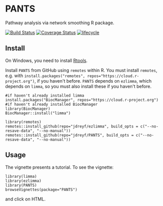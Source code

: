 # PANTS
Pathway analysis via network smoothing R package.

[![Build Status](https://travis-ci.org/jdreyf/PANTS.svg?branch=master)](https://travis-ci.org/jdreyf/PANTS)
[![Coverage Status](https://img.shields.io/codecov/c/github/jdreyf/PANTS/master.svg)](https://codecov.io/github/jdreyf/PANTS?branch=master)
[![lifecycle](https://img.shields.io/badge/lifecycle-experimental-orange.svg)](https://www.tidyverse.org/lifecycle/#experimental)

## Install
On Windows, you need to install [Rtools](https://cran.r-project.org/bin/windows/Rtools/).

Install `PANTS` from GitHub using `remotes` within R. You must install `remotes`, e.g. with `install.packages("remotes", repos="https://cloud.r-project.org")`, if you haven't before. `PANTS` depends on `ezlimma`, which depends on `limma`, so you must also install these if you haven't before.
```
#if haven't already installed limma
install.packages("BiocManager", repos="https://cloud.r-project.org") #if haven't already installed BiocManager
library(BiocManager)
BiocManager::install("limma")

library(remotes)
remotes::install_github(repo="jdreyf/ezlimma", build_opts = c("--no-resave-data", "--no-manual"))
remotes::install_github(repo="jdreyf/PANTS", build_opts = c("--no-resave-data", "--no-manual"))
```

## Usage
The vignette presents a tutorial. To see the vignette:
```
library(limma)
library(ezlimma)
library(PANTS)
browseVignettes(package="PANTS")
```
and click on HTML.
